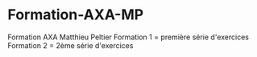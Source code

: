 # Formation-AXA-MP
Formation AXA Matthieu Peltier
Formation 1 = première série d'exercices
Formation 2 = 2ème série d'exercices
